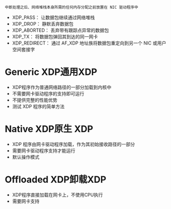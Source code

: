 ```
中断处理之后、网络堆栈本身所需的任何内存分配之前放置在 NIC 驱动程序中
```


- XDP_PASS：            让数据包继续通过网络堆栈
- XDP_DROP：            静默丢弃数据包
- XDP_ABORTED：         丢弃带有跟踪点异常的数据包
- XDP_TX：              将数据包弹回其到达的同一网卡
- XDP_REDIRECT：        通过 AF_XDP 地址族将数据包重定向到另一个 NIC 或用户空间套接字


# Generic XDP通用XDP
- XDP程序作为普通网络路径的一部分加载到内核中
- 不需要网卡驱动程序的支持即可运行
- 不提供完整的性能优势
- 测试 XDP 程序的简单方法

# Native XDP原生 XDP
- XDP 程序由网卡驱动程序加载，作为其初始接收路径的一部分
- 需要网卡驱动程序支持才能运行
- 默认操作模式

# Offloaded XDP卸载XDP
- XDP程序直接加载在网卡上，不使用CPU执行
- 需要网卡支持